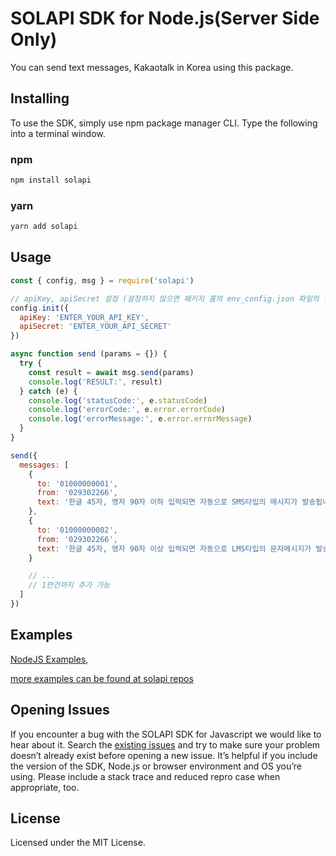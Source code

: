 # SOLAPI SDK for Node.js(Server Side Only)

You can send text messages, Kakaotalk in Korea using this package.

## Installing

To use the SDK, simply use npm package manager CLI. Type the following into a terminal window.

### npm

```bash
npm install solapi
```

### yarn

```bash
yarn add solapi
```

## Usage

```javascript
const { config, msg } = require('solapi')

// apiKey, apiSecret 설정 (설정하지 않으면 패키지 홈의 env_config.json 파일의 설정을 참고합니다.)
config.init({
  apiKey: 'ENTER_YOUR_API_KEY',
  apiSecret: 'ENTER_YOUR_API_SECRET'
})

async function send (params = {}) {
  try {
    const result = await msg.send(params)
    console.log('RESULT:', result)
  } catch (e) {
    console.log('statusCode:', e.statusCode)
    console.log('errorCode:', e.error.errorCode)
    console.log('errorMessage:', e.error.errorMessage)
  }
}

send({
  messages: [
    {
      to: '01000000001',
      from: '029302266',
      text: '한글 45자, 영자 90자 이하 입력되면 자동으로 SMS타입의 메시지가 발송됩니다.'
    },
    {
      to: '01000000002',
      from: '029302266',
      text: '한글 45자, 영자 90자 이상 입력되면 자동으로 LMS타입의 문자메시지가 발송됩니다. 0123456789 ABCDEFGHIJKLMNOPQRSTUVWXYZ'
    }

    // ...
    // 1만건까지 추가 가능
  ]
})
```

## Examples

[NodeJS Examples](https://github.com/solapi/solapi-sdk-js-v4/tree/master/examples),

[more examples can be found at solapi repos](https://github.com/solapi)

## Opening Issues

If you encounter a bug with the SOLAPI SDK for Javascript we would like to hear about it. Search
the [existing issues](https://github.com/solapi/solapi-sdk-js-v4/issues) and try to make sure your problem doesn’t
already exist before opening a new issue. It’s helpful if you include the version of the SDK, Node.js or browser
environment and OS you’re using. Please include a stack trace and reduced repro case when appropriate, too.

## License

Licensed under the MIT License.
